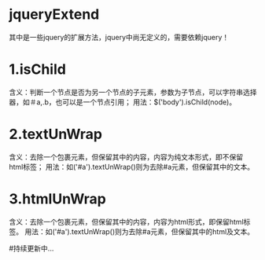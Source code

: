 # jqueryExtend

其中是一些jquery的扩展方法，jquery中尚无定义的，需要依赖jquery！

# 1.isChild
含义：判断一个节点是否为另一个节点的子元素，参数为子节点，可以字符串选择器，如＃a,.b，也可以是一个节点引用；
用法：$('body').isChild(node)。

# 2.textUnWrap
含义：去除一个包裹元素，但保留其中的内容，内容为纯文本形式，即不保留html标签；
用法：如('#a').textUnWrap()则为去除#a元素，但保留其中的文本。

# 3.htmlUnWrap
含义：去除一个包裹元素，但保留其中的内容，内容为html形式，即保留html标签。
用法：如('#a').textUnWrap()则为去除#a元素，但保留其中的html及文本。


#持续更新中...
